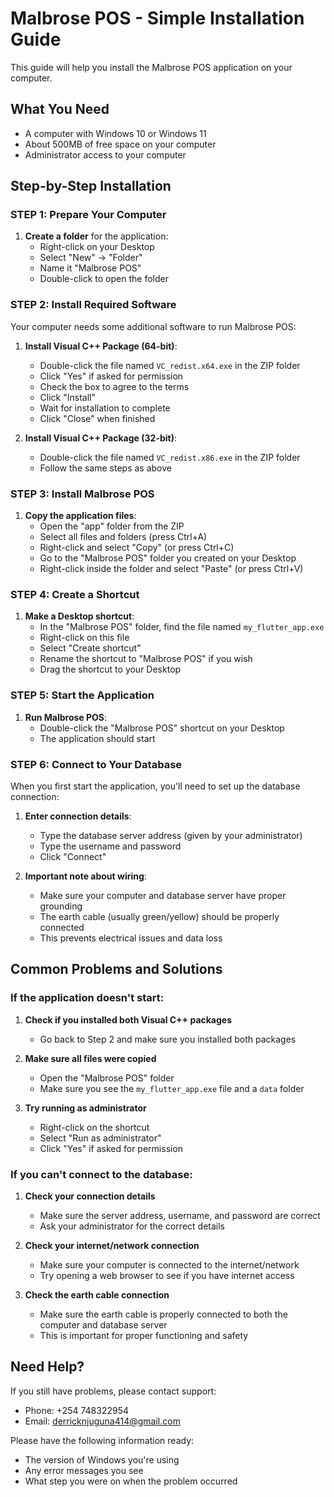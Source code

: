 # Malbrose POS - Simple Installation Guide

This guide will help you install the Malbrose POS application on your computer.

## What You Need

- A computer with Windows 10 or Windows 11
- About 500MB of free space on your computer
- Administrator access to your computer

## Step-by-Step Installation

### STEP 1: Prepare Your Computer

1. **Create a folder** for the application:
   - Right-click on your Desktop
   - Select "New" → "Folder"
   - Name it "Malbrose POS"
   - Double-click to open the folder

### STEP 2: Install Required Software

Your computer needs some additional software to run Malbrose POS:

1. **Install Visual C++ Package (64-bit)**:
   - Double-click the file named `VC_redist.x64.exe` in the ZIP folder
   - Click "Yes" if asked for permission
   - Check the box to agree to the terms
   - Click "Install"
   - Wait for installation to complete
   - Click "Close" when finished

2. **Install Visual C++ Package (32-bit)**:
   - Double-click the file named `VC_redist.x86.exe` in the ZIP folder
   - Follow the same steps as above

### STEP 3: Install Malbrose POS

1. **Copy the application files**:
   - Open the "app" folder from the ZIP
   - Select all files and folders (press Ctrl+A)
   - Right-click and select "Copy" (or press Ctrl+C)
   - Go to the "Malbrose POS" folder you created on your Desktop
   - Right-click inside the folder and select "Paste" (or press Ctrl+V)

### STEP 4: Create a Shortcut

1. **Make a Desktop shortcut**:
   - In the "Malbrose POS" folder, find the file named `my_flutter_app.exe`
   - Right-click on this file
   - Select "Create shortcut"
   - Rename the shortcut to "Malbrose POS" if you wish
   - Drag the shortcut to your Desktop

### STEP 5: Start the Application

1. **Run Malbrose POS**:
   - Double-click the "Malbrose POS" shortcut on your Desktop
   - The application should start

### STEP 6: Connect to Your Database

When you first start the application, you'll need to set up the database connection:

1. **Enter connection details**:
   - Type the database server address (given by your administrator)
   - Type the username and password
   - Click "Connect"

2. **Important note about wiring**:
   - Make sure your computer and database server have proper grounding
   - The earth cable (usually green/yellow) should be properly connected
   - This prevents electrical issues and data loss

## Common Problems and Solutions

### If the application doesn't start:

1. **Check if you installed both Visual C++ packages**
   - Go back to Step 2 and make sure you installed both packages

2. **Make sure all files were copied**
   - Open the "Malbrose POS" folder
   - Make sure you see the `my_flutter_app.exe` file and a `data` folder

3. **Try running as administrator**
   - Right-click on the shortcut
   - Select "Run as administrator"
   - Click "Yes" if asked for permission

### If you can't connect to the database:

1. **Check your connection details**
   - Make sure the server address, username, and password are correct
   - Ask your administrator for the correct details

2. **Check your internet/network connection**
   - Make sure your computer is connected to the internet/network
   - Try opening a web browser to see if you have internet access

3. **Check the earth cable connection**
   - Make sure the earth cable is properly connected to both the computer and database server
   - This is important for proper functioning and safety

## Need Help?

If you still have problems, please contact support:
- Phone: +254 748322954
- Email: derricknjuguna414@gmail.com

Please have the following information ready:
- The version of Windows you're using
- Any error messages you see
- What step you were on when the problem occurred
